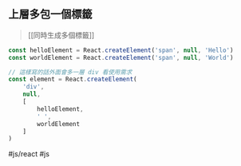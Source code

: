 ## 上層多包一個標籤
>[[同時生成多個標籤]]
```jsx
const helloElement = React.createElement('span', null, 'Hello')
const worldElement = React.createElement('span', null, 'World')

// 這樣寫的話外面會多一層 div 看使用需求
const element = React.createElement(
	'div',
	null,
	[
		helloElement,
		' ',
		worldElement
	]
)
```

#js/react #js 